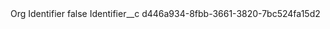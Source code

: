 <?xml version="1.0" encoding="UTF-8"?>
<CustomMetadata xmlns="http://soap.sforce.com/2006/04/metadata" xmlns:xsi="http://www.w3.org/2001/XMLSchema-instance" xmlns:xsd="http://www.w3.org/2001/XMLSchema">
    <label>Org Identifier</label>
    <protected>false</protected>
    <values>
        <field>Identifier__c</field>
        <value xsi:type="xsd:string">d446a934-8fbb-3661-3820-7bc524fa15d2</value>
    </values>
</CustomMetadata>
